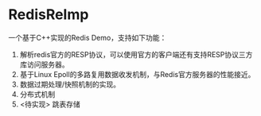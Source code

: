 # RedisReImp
一个基于C++实现的Redis Demo，支持如下功能：
1. 解析redis官方的RESP协议，可以使用官方的客户端还有支持RESP协议三方库访问服务器。
2. 基于Linux Epoll的多路复用数据收发机制，与Redis官方服务器的性能接近。
3. 数据过期处理/快照机制的实现。
4. 分布式机制
5. <待实现> 跳表存储
